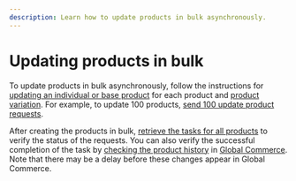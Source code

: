 ```yaml
---
description: Learn how to update products in bulk asynchronously.
---
```


# Updating products in bulk

To update products in bulk asynchronously, follow the instructions for [updating an individual or base product](../../manage-products-asynchronous-api/creating-or-updating-a-product.md#updating-an-individual-or-base-product) for each product and [product variation](../../manage-products-asynchronous-api/adding-or-updating-a-product-variation.md#updating-a-specific-product-variation). For example, to update 100 products, [send 100 update product requests](../../manage-products-asynchronous-api/creating-or-updating-a-product.md#updating-an-individual-or-base-product).

After creating the products in bulk, [retrieve the tasks for all products](../../get-the-task-status-for-a-product-synchronous-api/retrieving-the-tasks-for-products.md#retrieving-the-tasks-for-all-products) to verify the status of the requests. You can also verify the successful completion of the task by [checking the product history](updating-products-in-bulk.md#product-history-attributes) in [Global Commerce](https://gc.digitalriver.com/gc/ent/login.do). Note that there may be a delay before these changes appear in Global Commerce.&#x20;
